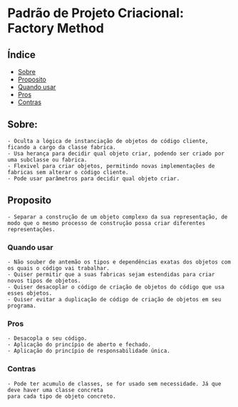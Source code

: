 # Padrão de Projeto Criacional: Factory Method
## Índice
- [Sobre](#sobre)
- [Proposito](#proposito)
- [Quando usar](#quando-usar)
- [Pros](#pros)
- [Contras](#contras)

## Sobre:
    - Oculta a lógica de instanciação de objetos do código cliente, ficando a cargo da classe fabrica.
    - Usa herança para decidir qual objeto criar, podendo ser criado por uma subclasse ou fabrica.
    - Flexivel para criar objetos, permitindo novas implementações de fabricas sem alterar o código cliente.
    - Pode usar parâmetros para decidir qual objeto criar.

## Proposito
    - Separar a construção de um objeto complexo da sua representação, de modo que o mesmo processo de construção possa criar diferentes representações.

### Quando usar
    - Não souber de antemão os tipos e dependências exatas dos objetos com os quais o código vai trabalhar.
    - Quiser permitir que a suas fabricas sejam estendidas para criar novos tipos de objetos.
    - Quiser desacoplar o código de criação de objetos do código que usa esses objetos.
    - Quiser evitar a duplicação de código de criação de objetos em seu programa.

### Pros
    - Desacopla o seu código.
    - Aplicação do princípio de aberto e fechado.
    - Aplicação do princípio de responsabilidade única.

### Contras
    - Pode ter acumulo de classes, se for usado sem necessidade. Já que deve haver uma classe concreta
    para cada tipo de objeto concreto.